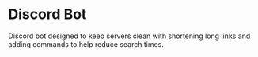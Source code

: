 # Discord Bot

Discord bot designed to keep servers clean with shortening long links and adding commands to help reduce search times.